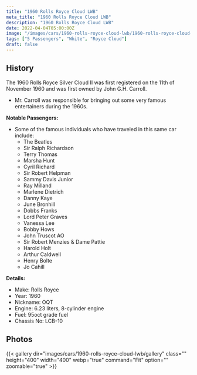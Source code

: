 ```yaml
---
title: "1960 Rolls Royce Cloud LWB"
meta_title: "1960 Rolls Royce Cloud LWB"
description: "1960 Rolls Royce Cloud LWB"
date: 2022-04-04T05:00:00Z
image: "/images/cars/1960-rolls-royce-cloud-lwb/1960-rolls-royce-cloud-lwb.jpg"
tags: ["5 Passengers", "White", "Royce Cloud"]
draft: false
---
```

## History
The 1960 Rolls Royce Silver Cloud II was first registered on the 11th of November 1960 and was first owned by John G.H. Carroll.
- Mr. Carroll was responsible for bringing out some very famous entertainers during the 1960s.

**Notable Passengers:**
- Some of the famous individuals who have traveled in this same car include:
  - The Beatles
  - Sir Ralph Richardson
  - Terry Thomas
  - Marsha Hunt
  - Cyril Richard
  - Sir Robert Helpman
  - Sammy Davis Junior
  - Ray Milland
  - Marlene Dietrich
  - Danny Kaye
  - June Bronhill
  - Dobbs Franks
  - Lord Peter Graves
  - Vanessa Lee
  - Bobby Hows
  - John Truscot AO
  - Sir Robert Menzies & Dame Pattie
  - Harold Holt
  - Arthur Caldwell
  - Henry Bolte
  - Jo Cahill

**Details:**
- Make: Rolls Royce
- Year: 1960
- Nickname: OQT
- Engine: 6.23 liters, 8-cylinder engine
- Fuel: 95oct grade fuel
- Chassis No: LCB-10

## Photos
{{< gallery dir="images/cars/1960-rolls-royce-cloud-lwb/gallery" class="" height="400" width="400" webp="true" command="Fit" option="" zoomable="true" >}}

